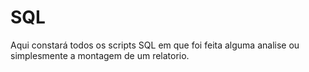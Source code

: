 # SQL
Aqui constará todos os scripts SQL em que foi feita alguma analise ou simplesmente a montagem de um relatorio.
